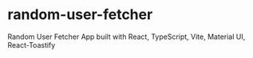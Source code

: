 # random-user-fetcher
Random User Fetcher App built with React, TypeScript, Vite, Material UI, React-Toastify
